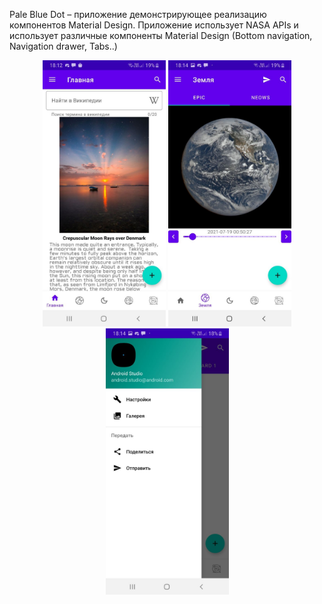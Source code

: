 Pale Blue Dot – приложение демонстрирующее реализацию
компонентов Material Design. Приложение использует NASA APIs и
использует различные компоненты Material Design (Bottom navigation,
Navigation drawer, Tabs..)
<p align="center">
  <img src="preview_a.jpg" width="197" height="426">
  <img src="preview_b.jpg" width="197" height="426">
  <img src="preview_c.jpg" width="197" height="426">
</p>
